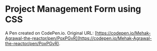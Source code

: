 # Project Management Form using CSS

A Pen created on CodePen.io. Original URL: [https://codepen.io/Mehak-Agrawal-the-reactor/pen/PoxPGvR](https://codepen.io/Mehak-Agrawal-the-reactor/pen/PoxPGvR).

